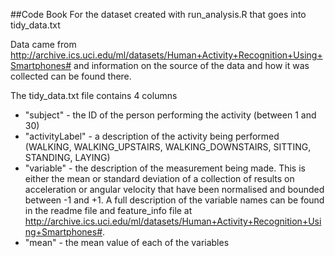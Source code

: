 ##Code Book 
For the dataset created with run_analysis.R that goes into tidy_data.txt

Data came from http://archive.ics.uci.edu/ml/datasets/Human+Activity+Recognition+Using+Smartphones#
and information on the source of the data and how it was collected can be found there.

The tidy_data.txt file contains 4 columns

* "subject" - the ID of the person performing the activity (between 1 and 30)
* "activityLabel" - a description of the activity being performed (WALKING, WALKING_UPSTAIRS, WALKING_DOWNSTAIRS, SITTING, STANDING, LAYING)
* "variable" - the description of the measurement being made. This is either the mean or standard deviation of a collection of results on acceleration or angular velocity that have been normalised and bounded between -1 and +1. A full description of the variable names can be found in the readme file and feature_info file at http://archive.ics.uci.edu/ml/datasets/Human+Activity+Recognition+Using+Smartphones#.
* "mean" - the mean value of each of the variables


